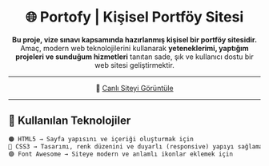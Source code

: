 <h1 align="center">🌐 Portofy | Kişisel Portföy Sitesi</h1>

<p align="center">
  <b>Bu proje, vize sınavı kapsamında hazırlanmış kişisel bir portföy sitesidir.</b><br>
  Amaç, modern web teknolojilerini kullanarak <b>yeteneklerimi, yaptığım projeleri ve sunduğum hizmetleri</b> tanıtan sade, şık ve kullanıcı dostu bir web sitesi geliştirmektir.
</p>

---

<p align="center">
  🔗 <a href="https://ware-mustafa.github.io/PortfoyVize.github.io/" target="_blank">Canlı Siteyi Görüntüle</a>
</p>

---

## 🧠 Kullanılan Teknolojiler

```html
🟠 HTML5 → Sayfa yapısını ve içeriği oluşturmak için  
🔵 CSS3 → Tasarımı, renk düzenini ve duyarlı (responsive) yapıyı sağlamak için  
🟣 Font Awesome → Siteye modern ve anlamlı ikonlar eklemek için  
